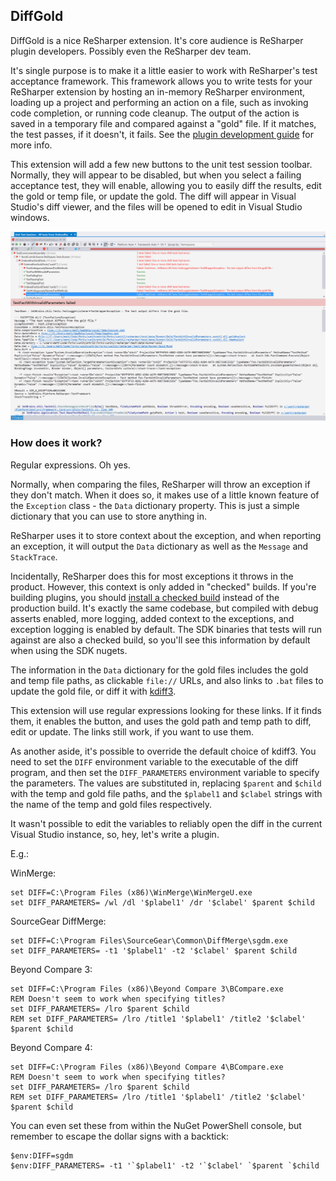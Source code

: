 ## DiffGold ##

DiffGold is a nice ReSharper extension. It's core audience is ReSharper plugin developers. Possibly even the ReSharper dev team.

It's single purpose is to make it a little easier to work with ReSharper's test acceptance framework. This framework allows you to write tests for your ReSharper extension by hosting an in-memory ReSharper environment, loading up a project and performing an action on a file, such as invoking code completion, or running code cleanup. The output of the action is saved in a temporary file and compared against a "gold" file. If it matches, the test passes, if it doesn't, it fails. See the [plugin development guide](http://confluence.jetbrains.com/display/NETCOM/2.10+Testing+%28R8%29) for more info.

This extension will add a few new buttons to the unit test session toolbar. Normally, they will appear to be disabled, but when you select a failing acceptance test, they will enable, allowing you to easily diff the results, edit the gold or temp file, or update the gold. The diff will appear in Visual Studio's diff viewer, and the files will be opened to edit in Visual Studio windows.

![Diff temp and gold files with Visual Studio's diff viewer](images/diff_gold.gif)


### How does it work? ###

Regular expressions. Oh yes.

Normally, when comparing the files, ReSharper will throw an exception if they don't match. When it does so, it makes use of a little known feature of the `Exception` class - the `Data` dictionary property. This is just a simple dictionary that you can use to store anything in.

ReSharper uses it to store context about the exception, and when reporting an exception, it will output the `Data` dictionary as well as the `Message` and `StackTrace`.

Incidentally, ReSharper does this for most exceptions it throws in the product. However, this context is only added in "checked" builds. If you're building plugins, you should [install a checked build](http://resharper-support.jetbrains.com/entries/21206508-Where-can-I-download-an-old-previous-ReSharper-version-) instead of the production build. It's exactly the same codebase, but compiled with debug asserts enabled, more logging, added context to the exceptions, and exception logging is enabled by default. The SDK binaries that tests will run against are also a checked build, so you'll see this information by default when using the SDK nugets.

The information in the `Data` dictionary for the gold files includes the gold and temp file paths, as clickable `file://` URLs, and also links to `.bat` files to update the gold file, or diff it with [kdiff3](http://kdiff3.sourceforge.net/).

This extension will use regular expressions looking for these links. If it finds them, it enables the button, and uses the gold path and temp path to diff, edit or update. The links still work, if you want to use them.

As another aside, it's possible to override the default choice of kdiff3. You need to set the `DIFF` environment variable to the executable of the diff program, and then set the `DIFF_PARAMETERS` environment variable to specify the parameters. The values are substituted in, replacing `$parent` and `$child` with the temp and gold file paths, and the `$plabel1` and `$clabel` strings with the name of the temp and gold files respectively.

It wasn't possible to edit the variables to reliably open the diff in the current Visual Studio instance, so, hey, let's write a plugin.

E.g.:

WinMerge:

    set DIFF=C:\Program Files (x86)\WinMerge\WinMergeU.exe
    set DIFF_PARAMETERS= /wl /dl '$plabel1' /dr '$clabel' $parent $child

SourceGear DiffMerge:

    set DIFF=C:\Program Files\SourceGear\Common\DiffMerge\sgdm.exe
    set DIFF_PARAMETERS= -t1 '$plabel1' -t2 '$clabel' $parent $child


Beyond Compare 3:

    set DIFF=C:\Program Files (x86)\Beyond Compare 3\BCompare.exe
    REM Doesn't seem to work when specifying titles?
    set DIFF_PARAMETERS= /lro $parent $child
    REM set DIFF_PARAMETERS= /lro /title1 '$plabel1' /title2 '$clabel' $parent $child

Beyond Compare 4:

    set DIFF=C:\Program Files (x86)\Beyond Compare 4\BCompare.exe
    REM Doesn't seem to work when specifying titles?
    set DIFF_PARAMETERS= /lro $parent $child
    REM set DIFF_PARAMETERS= /lro /title1 '$plabel1' /title2 '$clabel' $parent $child

You can even set these from within the NuGet PowerShell console, but remember to escape the dollar signs with a backtick:

    $env:DIFF=sgdm
    $env:DIFF_PARAMETERS= -t1 '`$plabel1' -t2 '`$clabel' `$parent `$child
